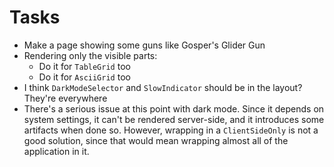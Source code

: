 # Tasks
* Make a page showing some guns like Gosper's Glider Gun
* Rendering only the visible parts:
  * Do it for `TableGrid` too
  * Do it for `AsciiGrid` too
* I think `DarkModeSelector` and `SlowIndicator` should be in the layout? They're everywhere
* There's a serious issue at this point with dark mode. Since it depends on system settings, it can't be rendered server-side, and it introduces some artifacts when done so. However, wrapping in a `ClientSideOnly` is not a good solution, since that would mean wrapping almost all of the application in it.
